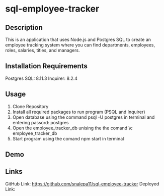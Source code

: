 # sql-employee-tracker

## Description 
This is an application that uses Node.js and Postgres SQL to create an employee tracking system where you can find departments, employees, roles, salaries, titles, and managers. 

## Installation Requirements 
Postgres SQL: 8.11.3
Inquirer: 8.2.4

## Usage 
1. Clone Repository 
2. Install all required packages to run program (PSQL and Inquirer)
3. Open database using the command psql -U postgres in terminal and entering passord: postgres
4. Open the employee_tracker_db unising the the comand \c employee_tracker_db
4. Start program using the comand npm start in terminal 

## Demo 

## Links
GitHub Link: https://github.com/snalepa11/sql-employee-tracker
Deployed Link: 